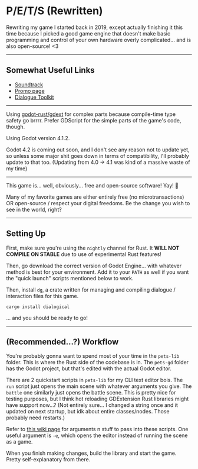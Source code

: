 # P/E/T/S (Rewritten)

Rewriting my game I started back in 2019, except actually finishing it this time
because I picked a good game engine that doesn't make basic programming and
control of your own hardware overly complicated... and is also open-source! <3

---

## Somewhat Useful Links

- [Soundtrack](https://www.youtube.com/playlist?list=PLxLRTqK8yZMO14zFG12650hGkPOZYV_2p)
- [Promo page](https://sparklet.org/pets)
- [Dialogue Toolkit](https://github.com/Lamby777/dialogical)

---

Using [godot-rust/gdext](https://github.com/godot-rust/gdextension) for complex
parts because compile-time type safety go brrrr. Prefer GDScript for the simple
parts of the game's code, though.

Using Godot version 4.1.2.

Godot 4.2 is coming out soon, and I don't see any reason not to update yet, so
unless some major shit goes down in terms of compatibility, I'll probably update
to that too. (Updating from 4.0 -> 4.1 was kind of a massive waste of my time)

---

This game is... well, obviously... free and open-source software! Yay! 🎉

Many of my favorite games are either entirely free (no microtransactions) OR
open-source / respect your digital freedoms. Be the change you wish to see in
the world, right?

---

## Setting Up

First, make sure you're using the `nightly` channel for Rust. It **WILL NOT
COMPILE ON STABLE** due to use of experimental Rust features!

Then, go download the correct version of Godot Engine... with whatever method is
best for your environment. Add it to your `PATH` as well if you want the "quick
launch" scripts mentioned below to work.

Then, install `dg`, a crate written for managing and compiling dialogue /
interaction files for this game.

```
cargo install dialogical
```

... and you should be ready to go!

---

## (Recommended...?) Workflow

You're probably gonna want to spend most of your time in the `pets-lib` folder.
This is where the Rust side of the codebase is in. The `pets-gd` folder has the
Godot project, but that's edited with the actual Godot editor.

There are 2 quickstart scripts in `pets-lib` for my CLI text editor bois. The
`run` script just opens the main scene with whatever arguments you give. The
`battle` one similarly just opens the battle scene. This is pretty nice for
testing purposes, but I think hot reloading GDExtension Rust libraries might
have support now...? (Not entirely sure... I changed a string once and it
updated on next startup, but idk about entire classes/nodes. Those probably need
restarts.)

Refer to
[this wiki page](https://docs.godotengine.org/en/stable/tutorials/editor/command_line_tutorial.html)
for arguments n stuff to pass into these scripts. One useful argument is `-e`,
which opens the editor instead of running the scene as a game.

When you finish making changes, build the library and start the game. Pretty
self-explanatory from there.
